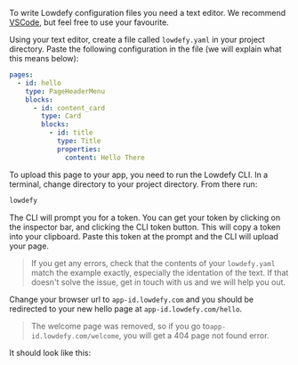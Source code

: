 To write Lowdefy configuration files you need a text editor. We recommend [VSCode](https://code.visualstudio.com/download), but feel free to use your favourite.

Using your text editor, create a file called `lowdefy.yaml` in your project directory. Paste the following configuration in the file (we will explain what this means below):

```yaml
pages:
  - id: hello
    type: PageHeaderMenu
    blocks:
      - id: content_card
        type: Card
        blocks:
          - id: title
            type: Title
            properties:
              content: Hello There
```

To upload this page to your app, you need to run the Lowdefy CLI. In a terminal, change directory to your project directory. From there run: 

```bash
lowdefy
```

The CLI will prompt you for a token. You can get your token by clicking on the inspector bar, and clicking the CLI token button. This will copy a token into your clipboard. Paste this token at the prompt and the CLI will upload your page.

>  If you get any errors, check that the contents of your `lowdefy.yaml` match the example exactly, especially the identation of the text. If that doesn't solve the issue, get in touch with us and we will help you out.

Change your browser url to `app-id.lowdefy.com` and you should be redirected to your new hello page at `app-id.lowdefy.com/hello`.

> The welcome page was removed, so if you go to`app-id.lowdefy.com/welcome`, you will get a 404 page not found error.

It should look like this: